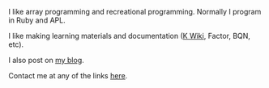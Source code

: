I like array programming and recreational programming. Normally I program in Ruby and APL.

I like making learning materials and documentation ([K Wiki](https://k.miraheze.org), Factor, BQN, etc).

I also post on [my blog](https://razetime.github.io/blog).

Contact me at any of the links [here](http://razetime.github.io/contact).
